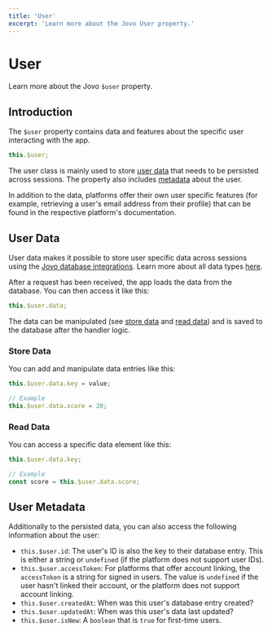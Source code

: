 ```yaml
---
title: 'User'
excerpt: 'Learn more about the Jovo User property.'
---
```


# User

Learn more about the Jovo `$user` property.

## Introduction

The `$user` property contains data and features about the specific user interacting with the app.

```typescript
this.$user;
```

The user class is mainly used to store [user data](#user-data) that needs to be persisted across sessions. The property also includes [metadata](#user-metadata) about the user.

In addition to the data, platforms offer their own user specific features (for example, retrieving a user's email address from their profile) that can be found in the respective platform's documentation.

## User Data

User data makes it possible to store user specific data across sessions using the [Jovo database integrations](./databases.md). Learn more about all data types [here](./data.md).

After a request has been received, the app loads the data from the database. You can then access it like this:

```typescript
this.$user.data;
```

The data can be manipulated (see [store data](#store-data) and [read data](#read-data)) and is saved to the database after the handler logic.

### Store Data

You can add and manipulate data entries like this:

```typescript
this.$user.data.key = value;

// Example
this.$user.data.score = 20;
```

### Read Data

You can access a specific data element like this:

```typescript
this.$user.data.key;

// Example
const score = this.$user.data.score;
```

## User Metadata

Additionally to the persisted data, you can also access the following information about the user:

- `this.$user.id`: The user's ID is also the key to their database entry. This is either a string or `undefined` (if the platform does not support user IDs).
- `this.$user.accessToken`: For platforms that offer account linking, the `accessToken` is a string for signed in users. The value is `undefined` if the user hasn't linked their account, or the platform does not support account linking.
- `this.$user.createdAt`: When was this user's database entry created?
- `this.$user.updatedAt`: When was this user's data last updated?
- `this.$user.isNew`: A `boolean` that is `true` for first-time users.
